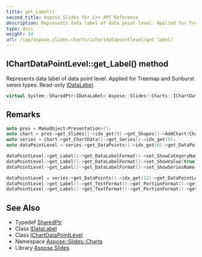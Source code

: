 ```yaml
---
title: get_Label()
second_title: Aspose.Slides for C++ API Reference
description: Represents data label of data point level. Applied for Treemap and Sunburst sereis types. Read-only IDataLabel.
type: docs
weight: 14
url: /cpp/aspose.slides.charts/ichartdatapointlevel/get_label/
---
```

## IChartDataPointLevel::get_Label() method


Represents data label of data point level. Applied for Treemap and Sunburst sereis types. Read-only [IDataLabel](../../idatalabel/).

```cpp
virtual System::SharedPtr<IDataLabel> Aspose::Slides::Charts::IChartDataPointLevel::get_Label()=0
```

## Remarks



```cpp
auto pres = MakeObject<Presentation>();
auto chart = pres->get_Slides()->idx_get(0)->get_Shapes()->AddChart(ChartType::Sunburst, 50.0f, 50.0f, 500.0f, 400.0f);
auto series = chart->get_ChartData()->get_Series()->idx_get(0);
auto dataPointLevel = series->get_DataPoints()->idx_get(0)->get_DataPointLevels()->idx_get(1);

dataPointLevel->get_Label()->get_DataLabelFormat()->set_ShowCategoryName(false);
dataPointLevel->get_Label()->get_DataLabelFormat()->set_ShowValue(true);
dataPointLevel->get_Label()->get_DataLabelFormat()->set_ShowSeriesName(true);

dataPointLevel = series->get_DataPoints()->idx_get(12)->get_DataPointLevels()->idx_get(1);
dataPointLevel->get_Label()->get_TextFormat()->get_PortionFormat()->get_FillFormat()->set_FillType(FillType::Solid);
dataPointLevel->get_Label()->get_TextFormat()->get_PortionFormat()->get_FillFormat()->get_SolidFillColor()->set_Color(Color::get_Red());
```

## See Also

* Typedef [SharedPtr](../../system/sharedptr/)
* Class [IDataLabel](../idatalabel/)
* Class [IChartDataPointLevel](./)
* Namespace [Aspose::Slides::Charts](../)
* Library [Aspose.Slides](../../)